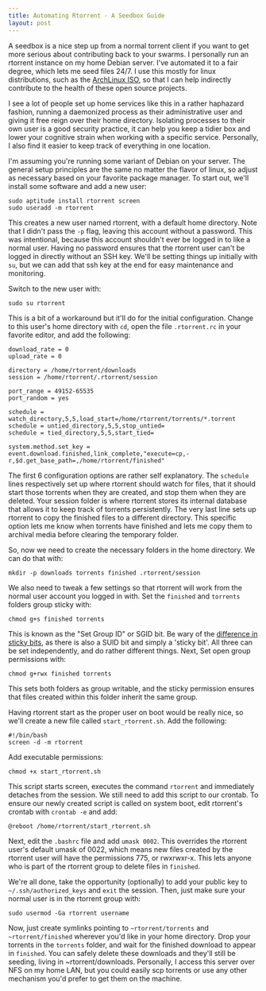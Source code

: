 ```yaml
---
title: Automating Rtorrent - A Seedbox Guide
layout: post
---
```


A seedbox is a nice step up from a normal torrent client if you want to get more
serious about contributing back to your swarms. I personally run an rtorrent
instance on my home Debian server. I've automated it to a fair degree, which lets
me seed files 24/7. I use this mostly for linux distributions, such as the
[ArchLinux ISO][archiso], so that I can help indirectly contribute to the health
of these open source projects.

I see a lot of people set up home services like this in a rather haphazard
fashion, running a daemonized process as their administrative user and giving it
free reign over their home directory. Isolating processes to their own user is a
good security practice, it can help you keep a tidier box and lower your
cognitive strain when working with a specific service. Personally, I also find
it easier to keep track of everything in one location.

I'm assuming you're running some variant of Debian on your server. The general
setup principles are the same no matter the flavor of linux, so adjust as
necessary based on your favorite package manager. To start out, we'll install
some software and add a new user:

    sudo aptitude install rtorrent screen
    sudo useradd -m rtorrent

This creates a new user named rtorrent, with a default home directory.  Note that
I didn't pass the `-p` flag, leaving this account without a password. This was
intentional, because this account shouldn't ever be logged in to like a normal
user. Having no password ensures that the rtorrent user can't be logged in
directly without an SSH key. We'll be setting things up initially with `su`, but
we can add that ssh key at the end for easy maintenance and monitoring. 

Switch to the new user with:

    sudo su rtorrent
    
This is a bit of a workaround but it'll do for the initial configuration. Change
to this user's home directory with `cd`, open the file `.rtorrent.rc` in your
favorite editor, and add the following:

    download_rate = 0
    upload_rate = 0

    directory = /home/rtorrent/downloads
    session = /home/rtorrent/.rtorrent/session

    port_range = 49152-65535
    port_random = yes

    schedule = watch_directory,5,5,load_start=/home/rtorrent/torrents/*.torrent
    schedule = untied_directory,5,5,stop_untied=
    schedule = tied_directory,5,5,start_tied=

    system.method.set_key = event.download.finished,link_complete,"execute=cp,-r,$d.get_base_path=,/home/rtorrent/finished"

The first 6 configuration options are rather self explanatory. The `schedule`
lines respectively set up where rtorrent should watch for files, that it should
start those torrents when they are created, and stop them when they are deleted.
Your session folder is where rtorrent stores its internal database that allows
it to keep track of torrents persistently. The very last line sets up rtorrent
to copy the finished files to a different directory. This specific option lets
me know when torrents have finished and lets me copy them to archival media
before clearing the temporary folder.

So, now we need to create the necessary folders in the home directory.  We can
do that with:

    mkdir -p downloads torrents finished .rtorrent/session

We also need to tweak a few settings so that rtorrent will work from the normal
user account you logged in with. Set the `finished` and `torrents` folders group
sticky with:

    chmod g+s finished torrents

This is known as the "Set Group ID" or SGID bit. Be wary of the [difference in
sticky bits][advperm], as there is also a SUID bit and simply a 'sticky bit'. All
three can be set independently, and do rather different things. Next, Set open
group permissions with:

    chmod g+rwx finished torrents

This sets both folders as group writable, and the sticky permission ensures that
files created within this folder inherit the same group. 

Having rtorrent start as the proper user on boot would be really nice, so we'll
create a new file called `start_rtorrent.sh`. Add the following:

    #!/bin/bash
    screen -d -m rtorrent

Add executable permissions:

    chmod +x start_rtorrent.sh

This script starts screen, executes the command `rtorrent` and immediately
detaches from the session. We still need to add this script to our crontab. To
ensure our newly created script is called on system boot, edit rtorrent's
crontab with `crontab -e` and add:

    @reboot /home/rtorrent/start_rtorrent.sh

Next, edit the `.bashrc` file and add `umask 0002`. This overrides the rtorrent
user's default umask of 0022, which means new files created by the rtorrent user
will have the permissions 775, or rwxrwxr-x. This lets anyone who is part of the
rtorrent group to delete files in `finished`.

We're all done, take the opportunity (optionally) to add your public key to
`~/.ssh/authorized_keys` and `exit` the session. Then, just make sure your normal
user is in the rtorrent group with:

    sudo usermod -Ga rtorrent username

Now, just create symlinks pointing to `~rtorrent/torrents` and
`~rtorrent/finished` wherever you'd like in your home directory. Drop your
torrents in the `torrents` folder, and wait for the finished download to appear
in `finished`. You can safely delete these downloads and they'll still be
seeding, living in ~rtorrent/downloads.  Personally, I access this server over
NFS on my home LAN, but you could easily scp torrents or use any other mechanism
you'd prefer to get them on the machine. 

[archiso]:https://www.archlinux.org/download/
[PKA]:https://hkn.eecs.berkeley.edu/~dhsu/ssh_public_key_howto.html
[advperm]:http://www.linuxhowto.in/2012/07/linux-advanced-file-permissions.html
